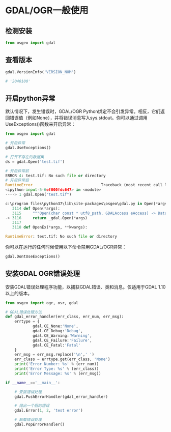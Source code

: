 # GDAL/OGR一般使用

## 检测安装

```python
from osgeo import gdal
```

## 查看版本

```python
gdal.VersionInfo('VERSION_NUM')

# '2040100'
```

## 开启python异常

默认情况下，发生错误时，GDAL/OGR Python绑定不会引发异常。相反，它们返回错误值（例如None），并将错误消息写入sys.stdout。你可以通过调用UseExceptions()函数来开启异常：

```python
from osgeo import gdal

# 开启异常
gdal.UseExceptions()

# 打开不存在的数据集
ds = gdal.Open('test.tif')

# 开启异常前
ERROR 4: test.tif: No such file or directory
# 开启异常后
RuntimeError                              Traceback (most recent call last)
<ipython-input-5-6ef000fdc647> in <module>
----> 1 gdal.Open("test.tif")

c:\program files\python37\lib\site-packages\osgeo\gdal.py in Open(*args)
   3114 def Open(*args):
   3115     """Open(char const * utf8_path, GDALAccess eAccess) -> Dataset"""
-> 3116     return _gdal.Open(*args)
   3117
   3118 def OpenEx(*args, **kwargs):

RuntimeError: test.tif: No such file or directory
```

你可以在运行的任何时候使用以下命令禁用GDAL/OGR异常：

```python
gdal.DontUseExceptions()
```

## 安装GDAL OGR错误处理

安装GDAL错误处理程序功能，以捕获GDAL错误、类和消息。仅适用于GDAL 1.10以上的版本。

```python
from osgeo import ogr, osr, gdal

# GDAL错误处理方法
def gdal_error_handler(err_class, err_num, err_msg):
    errtype = {
            gdal.CE_None:'None',
            gdal.CE_Debug:'Debug',
            gdal.CE_Warning:'Warning',
            gdal.CE_Failure:'Failure',
            gdal.CE_Fatal:'Fatal'
    }
    err_msg = err_msg.replace('\n',' ')
    err_class = errtype.get(err_class, 'None')
    print('Error Number: %s' % (err_num))
    print('Error Type: %s' % (err_class))
    print('Error Message: %s' % (err_msg))

if __name__=='__main__':

    # 安装错误处理
    gdal.PushErrorHandler(gdal_error_handler)

    # 抛出一个假的错误
    gdal.Error(1, 2, 'test error')

    # 卸载错误处理
    gdal.PopErrorHandler()
```


